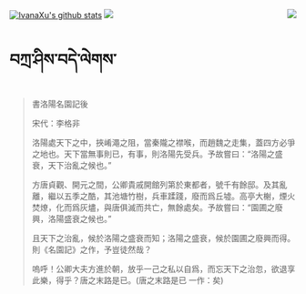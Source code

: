 [![IvanaXu's github stats](https://github-readme-stats.vercel.app/api?username=IvanaXu&show_icons=true&theme=vue-dark)](https://github.com/anuraghazra/github-readme-stats)
<img align="right" src="https://github-readme-stats.vercel.app/api/top-langs/?username=IvanaXu&langs_count=7&theme=graywhite" />
<img src="https://github-readme-stats.vercel.app/api/wakatime?username=IvanaXu&layout=compact&langs_count=6&theme=vue-dark&&custom_title=Programming Times(Jul 29 2021-)" />
# བཀྲ་ཤིས་བདེ་ལེགས་
> 書洛陽名園記後
> 
> 宋代：李格非 
> 
> 洛陽處天下之中，挾崤澠之阻，當秦隴之襟喉，而趙魏之走集，蓋四方必爭之地也。天下當無事則已，有事，則洛陽先受兵。予故嘗曰：“洛陽之盛衰，天下治亂之候也。”
> 
> 方唐貞觀、開元之間，公卿貴戚開館列第於東都者，號千有餘邸。及其亂離，繼以五季之酷，其池塘竹樹，兵車蹂踐，廢而爲丘墟。高亭大榭，煙火焚燎，化而爲灰燼，與唐俱滅而共亡，無餘處矣。予故嘗曰：“園圃之廢興，洛陽盛衰之候也。”
> 
> 且天下之治亂，候於洛陽之盛衰而知；洛陽之盛衰，候於園圃之廢興而得。則《名園記》之作，予豈徒然哉？
> 
> 嗚呼！公卿大夫方進於朝，放乎一己之私以自爲，而忘天下之治忽，欲退享此樂，得乎？唐之末路是已。(唐之末路是已 一作：矣)
>